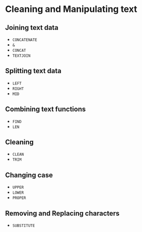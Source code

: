 # Cleaning and Manipulating text

## Joining text data

- `CONCATENATE`
- `&`
- `CONCAT`
- `TEXTJOIN`


## Splitting text data

- `LEFT`
- `RIGHT`
- `MID`

## Combining text functions

- `FIND`
- `LEN`

## Cleaning

- `CLEAN`
- `TRIM`

## Changing case

- `UPPER`
- `LOWER`
- `PROPER`

## Removing and Replacing characters

- `SUBSTITUTE`